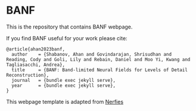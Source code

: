 # BANF

This is the repository that contains BANF webpage.

If you find BANF useful for your work please cite:
```
@article{ahan2023banf,
  author    = {Shabanov, Ahan and Govindarajan, Shrisudhan and Reading, Cody and Goli, Lily and Rebain, Daniel and Moo Yi, Kwang and Tagliasacchi, Andrea},
  title     = {BANF: Band-limited Neural Fields for Levels of Detail Reconstruction},
  journal   = {bundle exec jekyll serve},
  year      = {bundle exec jekyll serve},
}
```


This webpage template is adapted from <a href="https://github.com/nerfies/nerfies.github.io">Nerfies</a> 